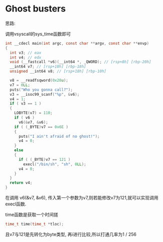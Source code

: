 # Ghost busters



思路:

调用vsyscall的sys_time函数即可

```c
int __cdecl main(int argc, const char **argv, const char **envp)
{
  int v3; // eax
  int v4; // edx
  void (__fastcall *v6)(__int64 *, _QWORD); // [rsp+8h] [rbp-20h]
  __int64 v7; // [rsp+10h] [rbp-18h]
  unsigned __int64 v8; // [rsp+18h] [rbp-10h]

  v8 = __readfsqword(0x28u);
  v7 = 0LL;
  puts("Who you gonna call?");
  v3 = __isoc99_scanf("%p", &v6);
  v4 = 1;
  if ( v3 == 1 )
  {
    LOBYTE(v7) = 110;
    if ( v6 )
      v6(&v7, &v6);
    if ( (_BYTE)v7 == 0x6E )
    {
      puts("I ain't afraid of no ghost!");
      v4 = 0;
    }
    else
    {
      if ( (_BYTE)v7 == 121 )
        execl("/bin/sh", "sh", 0LL);
      v4 = 0;
    }
  }
  return v4;
}
```

在调用 v6(&v7, &v6), 传入第一个参数为v7,则若能修改v7为121,就可以实现调用execl函数.

time函数是获取一个时间搓

```c
time_t time(time_t *tloc);
```

且v7与121是先转化为byte类型, 再i进行比较,所以打通几率为1 / 256



